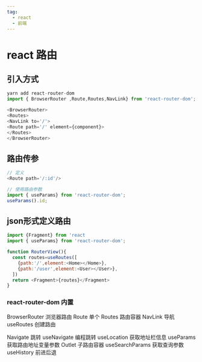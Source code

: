 ```yaml
---
tag:
  - react
  - 前端
---
```


# react 路由

## 引入方式

```javascript
yarn add react-router-dom
import { BrowserRouter ,Route,Routes,NavLink} from 'react-router-dom';

<BrowserRouter>
<Routes>
<NavLink to='/'>
<Route path='/' element={component}>
</Routes>
</BrowserRouter>
```

## 路由传参

```javascript
// 定义
<Route path='/:id'/>

// 使用路由参数
import { useParams} from 'react-router-dom';
useParams().id;
```

## json形式定义路由

```javascript
import {Fragment} from 'react
import { useParams} from 'react-router-dom';

function RouterView(){
  const routes=useRoutes([
    {path:'/',element:<Home></Home>},
    {path:'/user',element:<User></User>},
  ])
  return <Fragment>{routes}</Fragment>
}

```

### react-router-dom 内置

BrowserRouter 浏览器路由
Route 单个
Routes 路由容器
NavLink 导航
useRoutes 创建路由

Navigate 跳转
useNavigate 编程跳转
useLocation 获取地址栏信息
useParams 获取路由地址变量参数
Outlet 子路由容器
useSearchParams 获取查询参数
useHistory 前进后退
